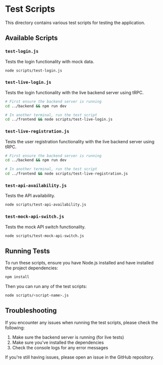 # Test Scripts

This directory contains various test scripts for testing the application.

## Available Scripts

### `test-login.js`

Tests the login functionality with mock data.

```bash
node scripts/test-login.js
```

### `test-live-login.js`

Tests the login functionality with the live backend server using tRPC.

```bash
# First ensure the backend server is running
cd ../backend && npm run dev

# In another terminal, run the test script
cd ../frontend && node scripts/test-live-login.js
```

### `test-live-registration.js`

Tests the user registration functionality with the live backend server using tRPC.

```bash
# First ensure the backend server is running
cd ../backend && npm run dev

# In another terminal, run the test script
cd ../frontend && node scripts/test-live-registration.js
```

### `test-api-availability.js`

Tests the API availability.

```bash
node scripts/test-api-availability.js
```

### `test-mock-api-switch.js`

Tests the mock API switch functionality.

```bash
node scripts/test-mock-api-switch.js
```

## Running Tests

To run these scripts, ensure you have Node.js installed and have installed the project dependencies:

```bash
npm install
```

Then you can run any of the test scripts:

```bash
node scripts/<script-name>.js
```

## Troubleshooting

If you encounter any issues when running the test scripts, please check the following:

1. Make sure the backend server is running (for live tests)
2. Make sure you've installed the dependencies
3. Check the console logs for any error messages

If you're still having issues, please open an issue in the GitHub repository.